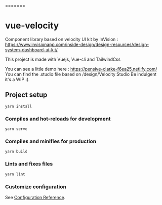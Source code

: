 =======
# vue-velocity
Component library based on velocity UI kit by InVision : https://www.invisionapp.com/inside-design/design-resources/design-system-dashboard-ui-kit/

This project is made with Vuejs, Vue-cli and TailwindCss

You can see a little demo here : https://pensive-clarke-f6ea25.netlify.com/
You can find the .studio file based on /design/Velocity Studio
Be indulgent it's a WIP :).

## Project setup
```
yarn install
```

### Compiles and hot-reloads for development
```
yarn serve
```

### Compiles and minifies for production
```
yarn build
```

### Lints and fixes files
```
yarn lint
```

### Customize configuration
See [Configuration Reference](https://cli.vuejs.org/config/).
